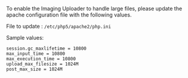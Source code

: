To enable the Imaging Uploader to handle large files, please update the apache configuration file
with the following values.

File to update : `/etc/php5/apache2/php.ini`

Sample values: 

```
session.gc_maxlifetime = 10800
max_input_time = 10800
max_execution_time = 10800
upload_max_filesize = 1024M
post_max_size = 1024M
```
